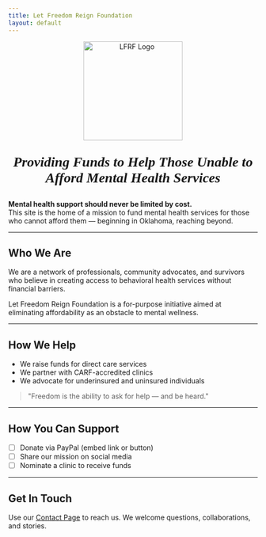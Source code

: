 ```yaml
---
title: Let Freedom Reign Foundation
layout: default
---
```


<p align="center">
  <img src="/lfrf-mock/assets/Graphics/lfrf_logo-rebalance.png" alt="LFRF Logo" width="200"/>
</p>

<p style="text-align: center; font-size: 2em; font-family: 'Barlow'; font-weight: 700; font-style: italic;">
  Providing Funds to Help Those Unable to Afford Mental Health Services
</p>

**Mental health support should never be limited by cost.**  
This site is the home of a mission to fund mental health services for those who cannot afford them — beginning in Oklahoma, reaching beyond.

---

## Who We Are

We are a network of professionals, community advocates, and survivors who believe in creating access to behavioral health services without financial barriers.

Let Freedom Reign Foundation is a for-purpose initiative aimed at eliminating affordability as an obstacle to mental wellness.

---

## How We Help

- We raise funds for direct care services  
- We partner with CARF-accredited clinics  
- We advocate for underinsured and uninsured individuals  

> "Freedom is the ability to ask for help — and be heard."

---

## How You Can Support

- [ ] Donate via PayPal (embed link or button)  
- [ ] Share our mission on social media  
- [ ] Nominate a clinic to receive funds  

---

## Get In Touch

Use our [Contact Page](/lfrf-mock/contact) to reach us. We welcome questions, collaborations, and stories.
